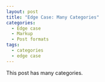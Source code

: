 ```yaml
---
layout: post
title: "Edge Case: Many Categories"
categories:
  - Edge case
  - Markup
  - Post formats
tags:
  - categories
  - edge case
---
```


This post has many categories.
